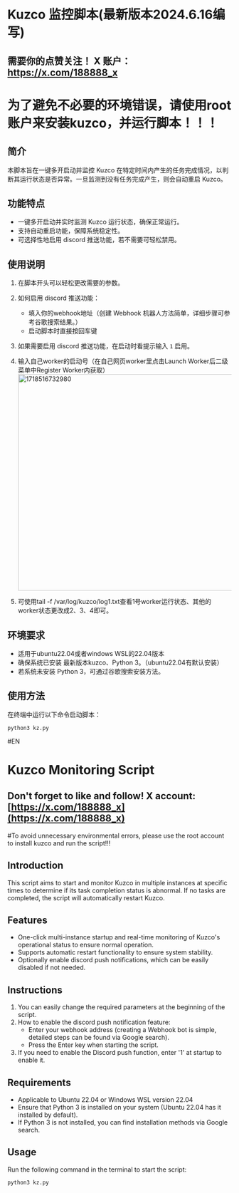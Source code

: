# Kuzco 监控脚本(最新版本2024.6.16编写)

## 需要你的点赞关注！ X 账户：https://x.com/188888_x

# 为了避免不必要的环境错误，请使用root账户来安装kuzco，并运行脚本！！！

## 简介

本脚本旨在一键多开启动并监控 Kuzco 在特定时间内产生的任务完成情况，以判断其运行状态是否异常。一旦监测到没有任务完成产生，则会自动重启 Kuzco。

## 功能特点

- 一键多开启动并实时监测 Kuzco 运行状态，确保正常运行。
- 支持自动重启功能，保障系统稳定性。
- 可选择性地启用 discord 推送功能，若不需要可轻松禁用。

## 使用说明

1. 在脚本开头可以轻松更改需要的参数。
2. 如何启用 discord 推送功能：
   - 填入你的webhook地址（创建 Webhook 机器人方法简单，详细步骤可参考谷歌搜索结果。）
   - 启动脚本时直接按回车键
3. 如果需要启用 discord 推送功能，在启动时看提示输入 `1` 启用。
4. 输入自己worker的启动号（在自己网页worker里点击Launch Worker后二级菜单中Register Worker内获取）
   <img width="486" alt="1718516732980" src="https://github.com/doge-8/kuzco-monitor/assets/84656053/23dd6593-41ab-400b-bab9-9c487a688ec2">


5. 可使用tail -f /var/log/kuzco/log1.txt查看1号worker运行状态、其他的worker状态更改成2、3、4即可。

## 环境要求

- 适用于ubuntu22.04或者windows WSL的22.04版本
- 确保系统已安装 最新版本kuzco、Python 3。（ubuntu22.04有默认安装）
- 若系统未安装 Python 3，可通过谷歌搜索安装方法。

## 使用方法

在终端中运行以下命令启动脚本：

```
python3 kz.py
```



#EN

# Kuzco Monitoring Script

## Don't forget to like and follow! X account: [https://x.com/188888_x](https://x.com/188888_x)

#To avoid unnecessary environmental errors, please use the root account to install kuzco and run the script!!!

## Introduction

This script aims to start and monitor Kuzco in multiple instances at specific times to determine if its task completion status is abnormal. If no tasks are completed, the script will automatically restart Kuzco.

## Features

- One-click multi-instance startup and real-time monitoring of Kuzco's operational status to ensure normal operation.
- Supports automatic restart functionality to ensure system stability.
- Optionally enable discord push notifications, which can be easily disabled if not needed.

## Instructions

1. You can easily change the required parameters at the beginning of the script.
2. How to enable the discord push notification feature:
   - Enter your webhook address (creating a Webhook bot is simple, detailed steps can be found via Google search).
   - Press the Enter key when starting the script.
3. If you need to enable the Discord push function, enter '1' at startup to enable it.

## Requirements

- Applicable to Ubuntu 22.04 or Windows WSL version 22.04
- Ensure that Python 3 is installed on your system (Ubuntu 22.04 has it installed by default).
- If Python 3 is not installed, you can find installation methods via Google search.

## Usage

Run the following command in the terminal to start the script:

```
python3 kz.py
```
